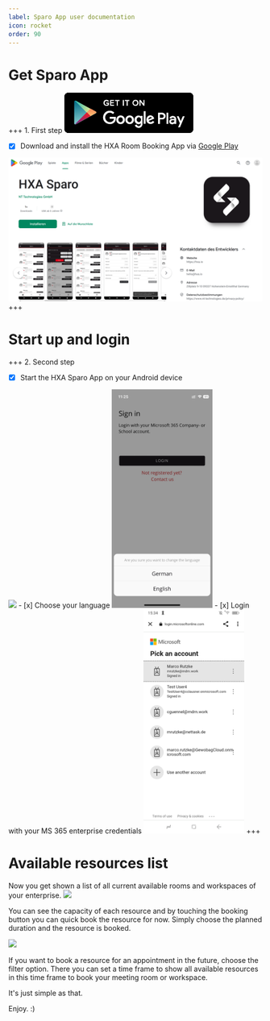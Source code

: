```yaml
---
label: Sparo App user documentation
icon: rocket
order: 90
---
```


# Get Sparo App

+++ 1. First step
[![](/images/playstore256x80.png)](https://play.google.com/store/apps/details?id=com.hxa.sparo)

- [x] Download and install the HXA Room Booking App via [Google Play](https://play.google.com/store/apps/details?id=com.hxa.sparo)

[![](/images/HXA.io_sparo_app_on_google_play.png)](https://play.google.com/store/apps/details?id=com.hxa.sparo)
+++

# Start up and login

+++ 2. Second step
- [x] Start the HXA Sparo App on your Android device
<img src="/images/HXA.io_sparo_sign.png" width="200">
- [x] Choose your language
<img src="/images/HXA.io_sparo_choose_language.png" width="200">
- [x] Login with your MS 365 enterprise credentials
<img src="/images/HXA.io_sparo_ms365_login.png" width="200">
+++

# Available resources list

Now you get shown a list of all current available rooms and workspaces of your enterprise.
<img src="/images//images/HXA.io_sparo_list.png" width="200">

You can see the capacity of each resource and by touching the booking button you can quick book the resource for now. Simply choose the planned duration and the resource is booked.

<img src="/images//images/HXA.io_sparo_list.png" width="200">

If you want to book a resource for an appointment in the future, choose the filter option. There you can set a time frame to show all available resources in this time frame to book your meeting room or workspace.

It's just simple as that.

Enjoy. :)